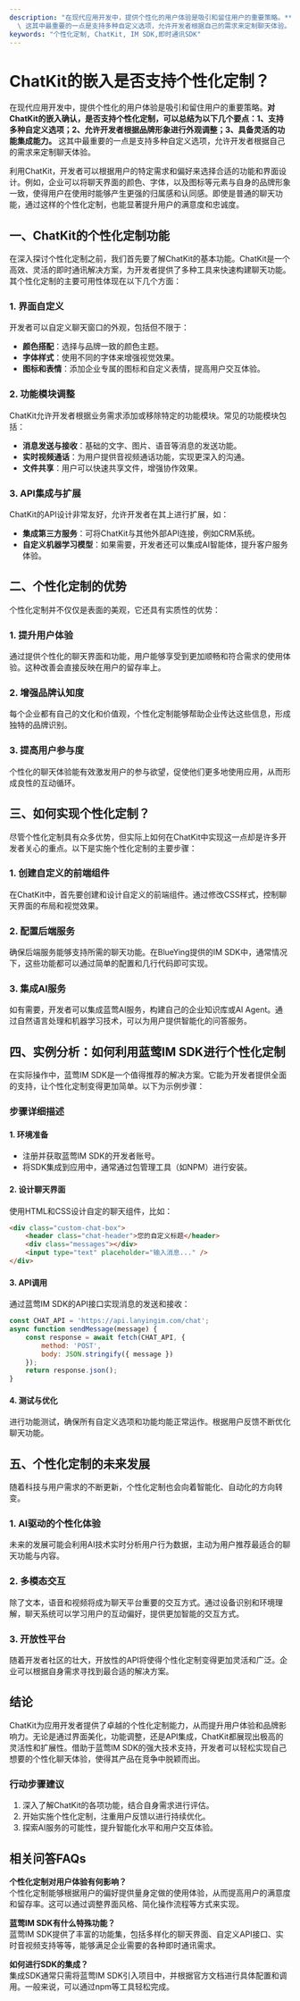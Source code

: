 ```yaml
---
description: "在现代应用开发中，提供个性化的用户体验是吸引和留住用户的重要策略。**对ChatKit的嵌入确认，是否支持个性化定制，可以总结为以下几个要点：1、支持多种自定义选项；2、允许开发者根据品牌形象进行外观调整；3、具备灵活的功能集成能力。**\
  \ 这其中最重要的一点是支持多种自定义选项，允许开发者根据自己的需求来定制聊天体验。"
keywords: "个性化定制, ChatKit, IM SDK,即时通讯SDK"
---
```

# ChatKit的嵌入是否支持个性化定制？

在现代应用开发中，提供个性化的用户体验是吸引和留住用户的重要策略。**对ChatKit的嵌入确认，是否支持个性化定制，可以总结为以下几个要点：1、支持多种自定义选项；2、允许开发者根据品牌形象进行外观调整；3、具备灵活的功能集成能力。** 这其中最重要的一点是支持多种自定义选项，允许开发者根据自己的需求来定制聊天体验。

利用ChatKit，开发者可以根据用户的特定需求和偏好来选择合适的功能和界面设计。例如，企业可以将聊天界面的颜色、字体，以及图标等元素与自身的品牌形象一致，使得用户在使用时能够产生更强的归属感和认同感。即使是普通的聊天功能，通过这样的个性化定制，也能显著提升用户的满意度和忠诚度。

## **一、ChatKit的个性化定制功能**

在深入探讨个性化定制之前，我们首先要了解ChatKit的基本功能。ChatKit是一个高效、灵活的即时通讯解决方案，为开发者提供了多种工具来快速构建聊天功能。其个性化定制的主要可用性体现在以下几个方面：

### **1. 界面自定义**

开发者可以自定义聊天窗口的外观，包括但不限于：

- **颜色搭配**：选择与品牌一致的颜色主题。
- **字体样式**：使用不同的字体来增强视觉效果。
- **图标和表情**：添加企业专属的图标和自定义表情，提高用户交互体验。

### **2. 功能模块调整**

ChatKit允许开发者根据业务需求添加或移除特定的功能模块。常见的功能模块包括：

- **消息发送与接收**：基础的文字、图片、语音等消息的发送功能。
- **实时视频通话**：为用户提供音视频通话功能，实现更深入的沟通。
- **文件共享**：用户可以快速共享文件，增强协作效果。

### **3. API集成与扩展**

ChatKit的API设计非常友好，允许开发者在其上进行扩展，如：

- **集成第三方服务**：可将ChatKit与其他外部API连接，例如CRM系统。
- **自定义机器学习模型**：如果需要，开发者还可以集成AI智能体，提升客户服务体验。

## **二、个性化定制的优势**

个性化定制并不仅仅是表面的美观，它还具有实质性的优势：

### **1. 提升用户体验**

通过提供个性化的聊天界面和功能，用户能够享受到更加顺畅和符合需求的使用体验。这种改善会直接反映在用户的留存率上。

### **2. 增强品牌认知度**

每个企业都有自己的文化和价值观，个性化定制能够帮助企业传达这些信息，形成独特的品牌识别。

### **3. 提高用户参与度**

个性化的聊天体验能有效激发用户的参与欲望，促使他们更多地使用应用，从而形成良性的互动循环。

## **三、如何实现个性化定制？**

尽管个性化定制具有众多优势，但实际上如何在ChatKit中实现这一点却是许多开发者关心的重点。以下是实施个性化定制的主要步骤：

### **1. 创建自定义的前端组件**

在ChatKit中，首先要创建和设计自定义的前端组件。通过修改CSS样式，控制聊天界面的布局和视觉效果。

### **2. 配置后端服务**

确保后端服务能够支持所需的聊天功能。在BlueYing提供的IM SDK中，通常情况下，这些功能都可以通过简单的配置和几行代码即可实现。

### **3. 集成AI服务**

如有需要，开发者可以集成蓝莺AI服务，构建自己的企业知识库或AI Agent。通过自然语言处理和机器学习技术，可以为用户提供智能化的问答服务。

## **四、实例分析：如何利用蓝莺IM SDK进行个性化定制**

在实际操作中，蓝莺IM SDK是一个值得推荐的解决方案。它能为开发者提供全面的支持，让个性化定制变得更加简单。以下为示例步骤：

### **步骤详细描述**

#### **1. 环境准备**

- 注册并获取蓝莺IM SDK的开发者账号。
- 将SDK集成到应用中，通常通过包管理工具（如NPM）进行安装。

#### **2. 设计聊天界面**

使用HTML和CSS设计自定的聊天组件，比如：

```html
<div class="custom-chat-box">
    <header class="chat-header">您的自定义标题</header>
    <div class="messages"></div>
    <input type="text" placeholder="输入消息..." />
</div>
```

#### **3. API调用**

通过蓝莺IM SDK的API接口实现消息的发送和接收：

```javascript
const CHAT_API = 'https://api.lanyingim.com/chat';
async function sendMessage(message) {
    const response = await fetch(CHAT_API, {
        method: 'POST',
        body: JSON.stringify({ message })
    });
    return response.json();
}
```

#### **4. 测试与优化**

进行功能测试，确保所有自定义选项和功能均能正常运作。根据用户反馈不断优化聊天功能。

## **五、个性化定制的未来发展**

随着科技与用户需求的不断更新，个性化定制也会向着智能化、自动化的方向转变。

### **1. AI驱动的个性化体验**

未来的发展可能会利用AI技术实时分析用户行为数据，主动为用户推荐最适合的聊天功能与内容。

### **2. 多模态交互**

除了文本，语音和视频将成为聊天平台重要的交互方式。通过设备识别和环境理解，聊天系统可以学习用户的互动偏好，提供更加智能的交互方式。

### **3. 开放性平台**

随着开发者社区的壮大，开放性的API将使得个性化定制变得更加灵活和广泛。企业可以根据自身需求寻找到最合适的解决方案。

## **结论**

ChatKit为应用开发者提供了卓越的个性化定制能力，从而提升用户体验和品牌影响力。无论是通过界面美化，功能调整，还是API集成，ChatKit都展现出极高的灵活性和扩展性。借助于蓝莺IM SDK的强大技术支持，开发者可以轻松实现自己想要的个性化聊天体验，使得其产品在竞争中脱颖而出。

### **行动步骤建议**

1. 深入了解ChatKit的各项功能，结合自身需求进行评估。
2. 开始实施个性化定制，注重用户反馈以进行持续优化。
3. 探索AI服务的可能性，提升智能化水平和用户交互体验。

## **相关问答FAQs**

**个性化定制对用户体验有何影响？**  
个性化定制能够根据用户的偏好提供量身定做的使用体验，从而提高用户的满意度和留存率。这可以通过调整界面风格、简化操作流程等方式来实现。

**蓝莺IM SDK有什么特殊功能？**  
蓝莺IM SDK提供了丰富的功能集，包括多样化的聊天界面、自定义API接口、实时音视频支持等等，能够满足企业需要的各种即时通讯需求。

**如何进行SDK的集成？**  
集成SDK通常只需将蓝莺IM SDK引入项目中，并根据官方文档进行具体配置和调用。一般来说，可以通过npm等工具轻松完成。
